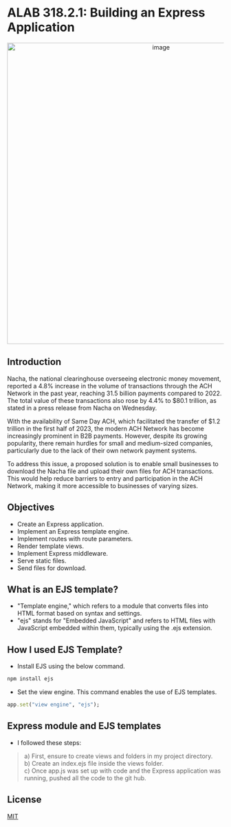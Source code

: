 
# ALAB 318.2.1: Building an Express Application

<div align="center">
<img width="700" alt="image" src="assets/NACHA.gif">
</div>


## Introduction

Nacha, the national clearinghouse overseeing electronic money movement, reported a 4.8% increase in the volume of transactions through the ACH Network in the past year, reaching 31.5 billion payments compared to 2022. The total value of these transactions also rose by 4.4% to $80.1 trillion, as stated in a press release from Nacha on Wednesday.<br>

With the availability of Same Day ACH, which facilitated the transfer of $1.2 trillion in the first half of 2023, the modern ACH Network has become increasingly prominent in B2B payments. However, despite its growing popularity, there remain hurdles for small and medium-sized companies, particularly due to the lack of their own network payment systems.<br>

To address this issue, a proposed solution is to enable small businesses to download the Nacha file and upload their own files for ACH transactions. This would help reduce barriers to entry and participation in the ACH Network, making it more accessible to businesses of varying sizes.<br>

## Objectives
- Create an Express application.
- Implement an Express template engine.
- Implement routes with route parameters.
- Render template views.
- Implement Express middleware.
- Serve static files.
- Send files for download.


## What is an EJS template?
- "Template engine," which refers to a module that converts files into HTML format based on syntax and settings.
- "ejs" stands for "Embedded JavaScript" and refers to HTML files with JavaScript embedded within them, typically using the .ejs extension.

## How I used EJS Template? 
- Install EJS using the below command.

```rb
npm install ejs
```

- Set the view engine. This command enables the use of EJS templates.
  
```rb
app.set("view engine", "ejs");
```

## Express module and EJS templates
- I followed these steps:

>a) First, ensure to create views and folders in my project directory.<br>
>b) Create an index.ejs file inside the views folder.<br>
>c) Once app.js was set up with code and the Express application was running, pushed all the code to the git hub. 

## License

[MIT](https://choosealicense.com/licenses/mit/)
